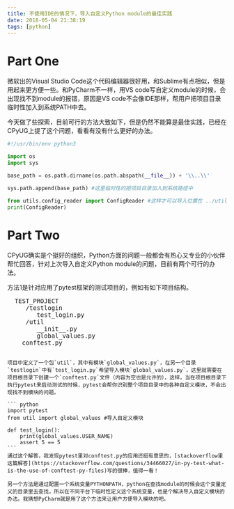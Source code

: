 ```yaml
---
title: 不使用IDE的情况下，导入自定义Python module的最佳实践
date: 2018-05-04 21:38:19
tags: [python]
---
```


# Part One

微软出的Visual Studio Code这个代码编辑器很好用，和Sublime有点相似，但是用起来更方便一些。和PyCharm不一样，用VS code写自定义module的时候，会出现找不到module的报错，原因是VS code不会像IDE那样，帮用户把项目目录临时性加入到系统PATH中去。

今天做了些探索，目前可行的方法大致如下，但是仍然不能算是最佳实践，已经在CPyUG上提了这个问题，看看有没有什么更好的办法。

``` python
#!/usr/bin/env python3

import os
import sys

base_path = os.path.dirname(os.path.abspath(__file__)) + '\\..\\'

sys.path.append(base_path) #这里临时性的把项目目录加入到系统路径中

from utils.config_reader import ConfigReader #这样才可以导入位置在 ../utils/config_reader.py 里的 ConfigReader 类
print(ConfigReader)
```
# Part Two

CPyUG确实是个挺好的组织，Python方面的问题一般都会有热心又专业的小伙伴帮忙回答，针对上次导入自定义Python module的问题，目前有两个可行的办法。

方法1是针对应用了pytest框架的测试项目的，例如有如下项目结构。

<pre>
  TEST_PROJECT
     /testlogin
        test_login.py
     /util
        __init__.py
        global_values.py
    conftest.py
<code>

项目中定义了一个包`util`，其中有模块`global_values.py`，在另一个目录`testlogin`中有`test_login.py`希望导入模块`global_values.py`，这里就需要在项目根目录下创建一个`conftest.py`文件（内容为空也是允许的），这样，当在项目根目录下执行pytest来启动测试的时候，pytest会帮你识别整个项目目录中的各种自定义模块，不会出现找不到模块的问题。

``` python
import pytest
from util import global_values #导入自定义模块

def test_login():
    print(global_values.USER_NAME)
    assert 5 == 5
```
通过这个解答，我发现pytest里对conftest.py的应用还挺有意思的，[stackoverflow里这篇解答](https://stackoverflow.com/questions/34466027/in-py-test-what-is-the-use-of-conftest-py-files)写的很棒，值得一看！

另一个方法是通过配置一个系统变量PYTHONPATH，python在查找module的时候会这个变量定义的目录里去查找，所以在不同平台下临时性定义这个系统变量，也是个解决导入自定义模块的办法。我猜想PyCharm就是用了这个方法来让用户方便导入模块的吧。